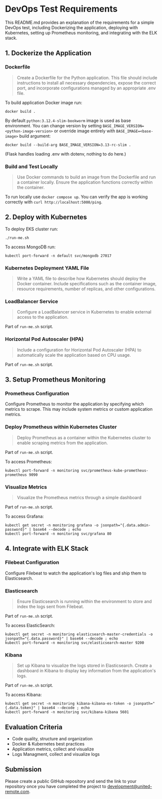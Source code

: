 # DevOps Test Requirements

This README.md provides an explanation of the requirements for a simple DevOps test, including Dockerizing the application, deploying with Kubernetes, setting up Prometheus monitoring, and integrating with the ELK stack.

## 1. Dockerize the Application

### Dockerfile
> Create a Dockerfile for the Python application. This file should include instructions to install all necessary dependencies, expose the correct port, and incorporate configurations managed by an appropriate .env file.

To build application Docker image run:

```shell
docker build .
```

By default `python:3.12.4-slim-bookworm` image is used as base environment. You can change version by setting
`BASE_IMAGE_VERSION=<python-image-version>` or override image entirely with `BASE_IMAGE=<base-image>` build argument:

```shell
docker build --build-arg BASE_IMAGE_VERSION=3.13-rc-slim .
```

(Flask handles loading .env with dotenv, nothing to do here.)

### Build and Test Locally
> Use Docker commands to build an image from the Dockerfile and run a container locally. Ensure the application functions correctly within the container.

To run locally use `docker compose up`. You can verify the app is working correctly with
`curl http://localhost:5000/ping`.

## 2. Deploy with Kubernetes

To deploy EKS cluster run:

```shell
./run-me.sh
```

To access MongoDB run:

```shell
kubectl port-forward -n default svc/mongodb 27017
```

### Kubernetes Deployment YAML File
> Write a YAML file to describe how Kubernetes should deploy the Docker container. Include specifications such as the container image, resource requirements, number of replicas, and other configurations.

### LoadBalancer Service
> Configure a LoadBalancer service in Kubernetes to enable external access to the application.

Part of `run-me.sh` script.

### Horizontal Pod Autoscaler (HPA)
> Include a configuration for Horizontal Pod Autoscaler (HPA) to automatically scale the application based on CPU usage.

Part of `run-me.sh` script.

## 3. Setup Prometheus Monitoring

### Prometheus Configuration
Configure Prometheus to monitor the application by specifying which metrics to scrape. This may include system metrics or custom application metrics.

### Deploy Prometheus within Kubernetes Cluster
> Deploy Prometheus as a container within the Kubernetes cluster to enable scraping metrics from the application.

Part of `run-me.sh` script.

To access Prometheus:

```shell
kubectl port-forward -n monitoring svc/prometheus-kube-prometheus-prometheus 9090
```

### Visualize Metrics
> Visualize the Prometheus metrics through a simple dashboard

Part of `run-me.sh` script.

To access Grafana:

```shell
kubectl get secret -n monitoring grafana -o jsonpath="{.data.admin-password}" | base64 --decode ; echo
kubectl port-forward -n monitoring svc/grafana 80
```

## 4. Integrate with ELK Stack

### Filebeat Configuration
Configure Filebeat to watch the application's log files and ship them to Elasticsearch.

### Elasticsearch
> Ensure Elasticsearch is running within the environment to store and index the logs sent from Filebeat.

Part of `run-me.sh` script.

To access ElasticSearch:

```shell
kubectl get secret -n monitoring elasticsearch-master-credentials -o jsonpath="{.data.password}" | base64 --decode ; echo
kubectl port-forward -n monitoring svc/elasticsearch-master 9200
```

### Kibana
> Set up Kibana to visualize the logs stored in Elasticsearch. Create a dashboard in Kibana to display key information from the application's logs.

Part of `run-me.sh` script.

To access Kibana:

```shell
kubectl get secret -n monitoring kibana-kibana-es-token -o jsonpath="{.data.token}" | base64 --decode ; echo
kubectl port-forward -n monitoring svc/kibana-kibana 5601
```

## Evaluation Criteria

- Code quality, structure and organization
- Docker & Kubernetes best practices
- Application metrics, collect and visualize
- Logs Managment, collect and visualize logs

## Submission

Please create a public GitHub repository and send the link to your repository once you have completed the project to <development@united-remote.com>.
